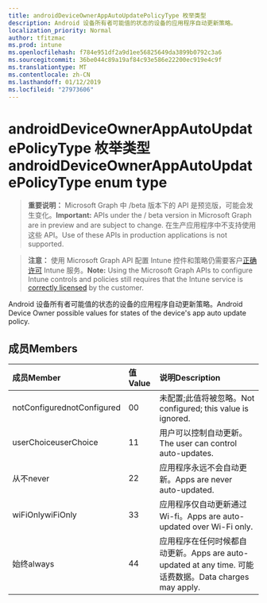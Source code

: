 ```yaml
---
title: androidDeviceOwnerAppAutoUpdatePolicyType 枚举类型
description: Android 设备所有者可能值的状态的设备的应用程序自动更新策略。
localization_priority: Normal
author: tfitzmac
ms.prod: intune
ms.openlocfilehash: f784e951df2a9d1ee56825649da3899b0792c3a6
ms.sourcegitcommit: 36be044c89a19af84c93e586e22200ec919e4c9f
ms.translationtype: MT
ms.contentlocale: zh-CN
ms.lasthandoff: 01/12/2019
ms.locfileid: "27973606"
---
```

# <a name="androiddeviceownerappautoupdatepolicytype-enum-type"></a><span data-ttu-id="2aa35-103">androidDeviceOwnerAppAutoUpdatePolicyType 枚举类型</span><span class="sxs-lookup"><span data-stu-id="2aa35-103">androidDeviceOwnerAppAutoUpdatePolicyType enum type</span></span>

> <span data-ttu-id="2aa35-104">**重要说明：** Microsoft Graph 中 /beta 版本下的 API 是预览版，可能会发生变化。</span><span class="sxs-lookup"><span data-stu-id="2aa35-104">**Important:** APIs under the / beta version in Microsoft Graph are in preview and are subject to change.</span></span> <span data-ttu-id="2aa35-105">在生产应用程序中不支持使用这些 API。</span><span class="sxs-lookup"><span data-stu-id="2aa35-105">Use of these APIs in production applications is not supported.</span></span>

> <span data-ttu-id="2aa35-106">**注意：** 使用 Microsoft Graph API 配置 Intune 控件和策略仍需要客户[正确许可](https://go.microsoft.com/fwlink/?linkid=839381) Intune 服务。</span><span class="sxs-lookup"><span data-stu-id="2aa35-106">**Note:** Using the Microsoft Graph APIs to configure Intune controls and policies still requires that the Intune service is [correctly licensed](https://go.microsoft.com/fwlink/?linkid=839381) by the customer.</span></span>

<span data-ttu-id="2aa35-107">Android 设备所有者可能值的状态的设备的应用程序自动更新策略。</span><span class="sxs-lookup"><span data-stu-id="2aa35-107">Android Device Owner possible values for states of the device's app auto update policy.</span></span>
## <a name="members"></a><span data-ttu-id="2aa35-108">成员</span><span class="sxs-lookup"><span data-stu-id="2aa35-108">Members</span></span>
|<span data-ttu-id="2aa35-109">成员</span><span class="sxs-lookup"><span data-stu-id="2aa35-109">Member</span></span>|<span data-ttu-id="2aa35-110">值</span><span class="sxs-lookup"><span data-stu-id="2aa35-110">Value</span></span>|<span data-ttu-id="2aa35-111">说明</span><span class="sxs-lookup"><span data-stu-id="2aa35-111">Description</span></span>|
|:---|:---|:---|
|<span data-ttu-id="2aa35-112">notConfigured</span><span class="sxs-lookup"><span data-stu-id="2aa35-112">notConfigured</span></span>|<span data-ttu-id="2aa35-113">0</span><span class="sxs-lookup"><span data-stu-id="2aa35-113">0</span></span>|<span data-ttu-id="2aa35-114">未配置;此值将被忽略。</span><span class="sxs-lookup"><span data-stu-id="2aa35-114">Not configured; this value is ignored.</span></span>|
|<span data-ttu-id="2aa35-115">userChoice</span><span class="sxs-lookup"><span data-stu-id="2aa35-115">userChoice</span></span>|<span data-ttu-id="2aa35-116">1</span><span class="sxs-lookup"><span data-stu-id="2aa35-116">1</span></span>|<span data-ttu-id="2aa35-117">用户可以控制自动更新。</span><span class="sxs-lookup"><span data-stu-id="2aa35-117">The user can control auto-updates.</span></span>|
|<span data-ttu-id="2aa35-118">从不</span><span class="sxs-lookup"><span data-stu-id="2aa35-118">never</span></span>|<span data-ttu-id="2aa35-119">2</span><span class="sxs-lookup"><span data-stu-id="2aa35-119">2</span></span>|<span data-ttu-id="2aa35-120">应用程序永远不会自动更新。</span><span class="sxs-lookup"><span data-stu-id="2aa35-120">Apps are never auto-updated.</span></span>|
|<span data-ttu-id="2aa35-121">wiFiOnly</span><span class="sxs-lookup"><span data-stu-id="2aa35-121">wiFiOnly</span></span>|<span data-ttu-id="2aa35-122">3</span><span class="sxs-lookup"><span data-stu-id="2aa35-122">3</span></span>|<span data-ttu-id="2aa35-123">应用程序仅自动更新通过 Wi-fi。</span><span class="sxs-lookup"><span data-stu-id="2aa35-123">Apps are auto-updated over Wi-Fi only.</span></span>|
|<span data-ttu-id="2aa35-124">始终</span><span class="sxs-lookup"><span data-stu-id="2aa35-124">always</span></span>|<span data-ttu-id="2aa35-125">4</span><span class="sxs-lookup"><span data-stu-id="2aa35-125">4</span></span>|<span data-ttu-id="2aa35-126">应用程序在任何时候都自动更新。</span><span class="sxs-lookup"><span data-stu-id="2aa35-126">Apps are auto-updated at any time.</span></span> <span data-ttu-id="2aa35-127">可能话费数据。</span><span class="sxs-lookup"><span data-stu-id="2aa35-127">Data charges may apply.</span></span>|





